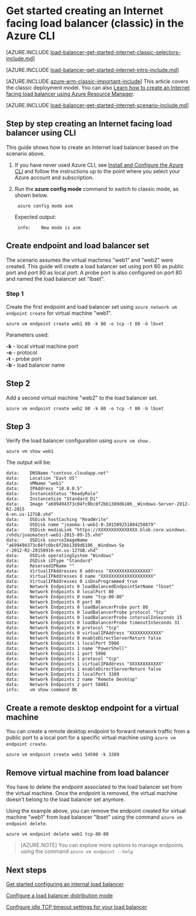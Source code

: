 <properties 
   pageTitle="Get started creating an Internet facing load balancer in classic deployment model using the Azure CLI | Microsoft Azure"
   description="Learn how to create an Internet facing load balancer in classic deployment model using the Azure CLI"
   services="load-balancer"
   documentationCenter="na"
   authors="joaoma"
   manager="carolz"
   editor=""
   tags="azure-service-management"
/>
<tags  
   ms.service="load-balancer"
   ms.devlang="na"
   ms.topic="article"
   ms.tgt_pltfrm="na"
   ms.workload="infrastructure-services"
   ms.date="02/09/2016"
   ms.author="joaoma" />

# Get started creating an Internet facing load balancer (classic) in the Azure CLI

[AZURE.INCLUDE [load-balancer-get-started-internet-classic-selectors-include.md](../../includes/load-balancer-get-started-internet-classic-selectors-include.md)]

[AZURE.INCLUDE [load-balancer-get-started-internet-intro-include.md](../../includes/load-balancer-get-started-internet-intro-include.md)]

[AZURE.INCLUDE [azure-arm-classic-important-include](../../includes/azure-arm-classic-important-include.md)] This article covers the classic deployment model. You can also [Learn how to create an Internet facing load balancer using Azure Resource Manager](load-balancer-get-started-internet-arm-ps.md).

[AZURE.INCLUDE [load-balancer-get-started-internet-scenario-include.md](../../includes/load-balancer-get-started-internet-scenario-include.md)]


## Step by step creating an Internet facing load balancer using CLI

This guide shows how to create an Internet load balancer based on the scenario above.

1. If you have never used Azure CLI, see [Install and Configure the Azure CLI](../../articles/xplat-cli-install.md) and follow the instructions up to the point where you select your Azure account and subscription.

2. Run the **azure config mode** command to switch to classic mode, as shown below.

		azure config mode asm

	Expected output:

		info:    New mode is asm


## Create endpoint and load balancer set 

The scenario assumes the virtual machines "web1" and "web2" were created. 
This guide will create a load balancer set using port 80 as public port and port 80 as local port. A probe port is also configured on port 80 and named the load balancer set "lbset".


### Step 1 

Create the first endpoint and load balancer set using `azure network vm endpoint create` for virtual machine "web1".

	azure vm endpoint create web1 80 -k 80 -o tcp -t 80 -b lbset 

Parameters used:

**-k** - local virtual machine port<br>
**-o** - protocol<BR>
**-t** - probe port<BR>
**-b** - load balancer name<BR>
 
## Step 2 

Add a second virtual machine "web2" to the load balancer set.

	azure vm endpoint create web2 80 -k 80 -o tcp -t 80 -b lbset

## Step 3 

Verify the load balancer configuration using `azure vm show` .

	azure vm show web1

The output will be:

	data:    DNSName "contoso.cloudapp.net"
	data:    Location "East US"
	data:    VMName "web1"
	data:    IPAddress "10.0.0.5"
	data:    InstanceStatus "ReadyRole"
	data:    InstanceSize "Standard_D1"
	data:    Image "a699494373c04fc0bc8f2bb1389d6106__Windows-Server-2012-R2-2015
	6-en.us-127GB.vhd"
	data:    OSDisk hostCaching "ReadWrite"
	data:    OSDisk name "joaoma-1-web1-0-201509251804250879"
	data:    OSDisk mediaLink "https://XXXXXXXXXXXXXXX.blob.core.windows.
	/vhds/joaomatest-web1-2015-09-25.vhd"
	data:    OSDisk sourceImageName "a699494373c04fc0bc8f2bb1389d6106__Windows-Se
	r-2012-R2-20150916-en.us-127GB.vhd"
	data:    OSDisk operatingSystem "Windows"
	data:    OSDisk iOType "Standard"
	data:    ReservedIPName ""
	data:    VirtualIPAddresses 0 address "XXXXXXXXXXXXXXXX"
	data:    VirtualIPAddresses 0 name "XXXXXXXXXXXXXXXXXXXX"
	data:    VirtualIPAddresses 0 isDnsProgrammed true
	data:    Network Endpoints 0 loadBalancedEndpointSetName "lbset"
	data:    Network Endpoints 0 localPort 80
	data:    Network Endpoints 0 name "tcp-80-80"
	data:    Network Endpoints 0 port 80
	data:    Network Endpoints 0 loadBalancerProbe port 80
	data:    Network Endpoints 0 loadBalancerProbe protocol "tcp"
	data:    Network Endpoints 0 loadBalancerProbe intervalInSeconds 15
	data:    Network Endpoints 0 loadBalancerProbe timeoutInSeconds 31
	data:    Network Endpoints 0 protocol "tcp"
	data:    Network Endpoints 0 virtualIPAddress "XXXXXXXXXXXX"
	data:    Network Endpoints 0 enableDirectServerReturn false
	data:    Network Endpoints 1 localPort 5986
	data:    Network Endpoints 1 name "PowerShell"
	data:    Network Endpoints 1 port 5986
	data:    Network Endpoints 1 protocol "tcp"
	data:    Network Endpoints 1 virtualIPAddress "XXXXXXXXXXXX"
	data:    Network Endpoints 1 enableDirectServerReturn false
	data:    Network Endpoints 2 localPort 3389
	data:    Network Endpoints 2 name "Remote Desktop"
	data:    Network Endpoints 2 port 58081
	info:    vm show command OK

## Create a remote desktop endpoint for a virtual machine

You can create a remote desktop endpoint to forward network traffic from a public port to a local port for a specific virtual machine using `azure vm endpoint create`.

	azure vm endpoint create web1 54580 -k 3389 


## Remove virtual machine from load balancer

You have to delete the endpoint associated to the load balancer set from the virtual machine. Once the endpoint is removed, the virtual machine doesn't belong to the load balancer set anymore. 

 Using the example above, you can remove the endpoint created for virtual machine "web1" from load balancer "lbset" using the command `azure vm endpoint delete`.

	azure vm endpoint delete web1 tcp-80-80


>[AZURE.NOTE] You can explore more options to manage endpoints using the command `azure vm endpoint --help`


## Next steps

[Get started configuring an internal load balancer](load-balancer-get-started-ilb-arm-ps.md)

[Configure a load balancer distribution mode](load-balancer-distribution-mode.md)

[Configure idle TCP timeout settings for your load balancer](load-balancer-tcp-idle-timeout.md)

 